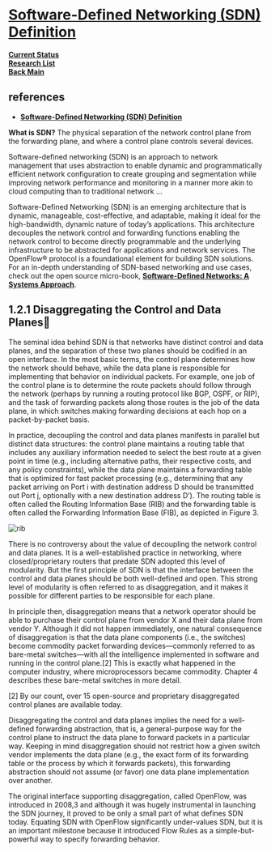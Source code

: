 # **[Software-Defined Networking (SDN) Definition](https://en.wikipedia.org/wiki/Software-defined_networking#:~:text=Software%2Ddefined%20networking%20(SDN),computing%20than%20to%20traditional%20network)**

**[Current Status](../../../development/status/weekly/current_status.md)**\
**[Research List](../../../research/research_list.md)**\
**[Back Main](../../../README.md)**

## references

- **[Software-Defined Networking (SDN) Definition](https://opennetworking.org/sdn-definition/)**

**What is SDN?** The physical separation of the network control plane from the forwarding plane, and where a control plane controls several devices.

Software-defined networking (SDN) is an approach to network management that uses abstraction to enable dynamic and programmatically efficient network configuration to create grouping and segmentation while improving network performance and monitoring in a manner more akin to cloud computing than to traditional network ...

Software-Defined Networking (SDN) is an emerging architecture that is dynamic, manageable, cost-effective, and adaptable, making it ideal for the high-bandwidth, dynamic nature of today’s applications. This architecture decouples the network control and forwarding functions enabling the network control to become directly programmable and the underlying infrastructure to be abstracted for applications and network services. The OpenFlow® protocol is a foundational element for building SDN solutions. For an in-depth understanding of SDN-based networking and use cases, check out the open source micro-book, **[Software-Defined Networks: A Systems Approach](https://sdn.systemsapproach.org/)**.

## 1.2.1 Disaggregating the Control and Data Planes

The seminal idea behind SDN is that networks have distinct control and data planes, and the separation of these two planes should be codified in an open interface. In the most basic terms, the control plane determines how the network should behave, while the data plane is responsible for implementing that behavior on individual packets. For example, one job of the control plane is to determine the route packets should follow through the network (perhaps by running a routing protocol like BGP, OSPF, or RIP), and the task of forwarding packets along those routes is the job of the data plane, in which switches making forwarding decisions at each hop on a packet-by-packet basis.

In practice, decoupling the control and data planes manifests in parallel but distinct data structures: the control plane maintains a routing table that includes any auxiliary information needed to select the best route at a given point in time (e.g., including alternative paths, their respective costs, and any policy constraints), while the data plane maintains a forwarding table that is optimized for fast packet processing (e.g., determining that any packet arriving on Port i with destination address D should be transmitted out Port j, optionally with a new destination address D’). The routing table is often called the Routing Information Base (RIB) and the forwarding table is often called the Forwarding Information Base (FIB), as depicted in Figure 3.

![rib](https://sdn.systemsapproach.org/_images/Slide24.png)

There is no controversy about the value of decoupling the network control and data planes. It is a well-established practice in networking, where closed/proprietary routers that predate SDN adopted this level of modularity. But the first principle of SDN is that the interface between the control and data planes should be both well-defined and open. This strong level of modularity is often referred to as disaggregation, and it makes it possible for different parties to be responsible for each plane.

In principle then, disaggregation means that a network operator should be able to purchase their control plane from vendor X and their data plane from vendor Y. Although it did not happen immediately, one natural consequence of disaggregation is that the data plane components (i.e., the switches) become commodity packet forwarding devices—commonly referred to as bare-metal switches—with all the intelligence implemented in software and running in the control plane.[2] This is exactly what happened in the computer industry, where microprocessors became commodity. Chapter 4 describes these bare-metal switches in more detail.

[2] By our count, over 15 open-source and proprietary disaggregated control planes are available today.

Disaggregating the control and data planes implies the need for a well-defined forwarding abstraction, that is, a general-purpose way for the control plane to instruct the data plane to forward packets in a particular way. Keeping in mind disaggregation should not restrict how a given switch vendor implements the data plane (e.g., the exact form of its forwarding table or the process by which it forwards packets), this forwarding abstraction should not assume (or favor) one data plane implementation over another.

The original interface supporting disaggregation, called OpenFlow, was introduced in 2008,3 and although it was hugely instrumental in launching the SDN journey, it proved to be only a small part of what defines SDN today. Equating SDN with OpenFlow significantly under-values SDN, but it is an important milestone because it introduced Flow Rules as a simple-but-powerful way to specify forwarding behavior.
